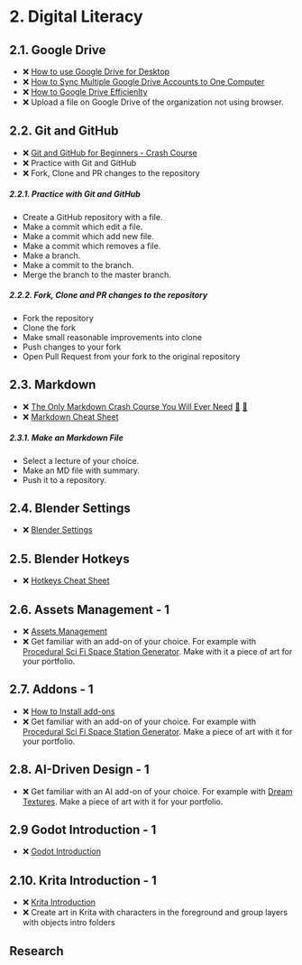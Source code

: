 # 2. Digital Literacy

## 2.1. Google Drive

- ❌ [How to use Google Drive for Desktop](https://www.youtube.com/watch?v=Xa1QEp8d3hI)
- ❌ [How to Sync Multiple Google Drive Accounts to One Computer](https://www.youtube.com/watch?v=g8IqsYlQ5QE)
- ❌ [How to Google Drive Efficienlty](https://drive.google.com/file/d/1jQC-kgOLKQ668xETaC-a71XYTFK3FIEH/view?usp=sharing)
- ❌ Upload a file on Google Drive of the organization not using browser.

## 2.2. Git and GitHub

- ❌ [Git and GitHub for Beginners - Crash Course](https://www.youtube.com/watch?v=RGOj5yH7evk)
- ❌ Practice with Git and GitHub
- ❌ Fork, Clone and PR changes to the repository

##### 2.2.1. Practice with Git and GitHub

- Create a GitHub repository with a file.
- Make a commit which edit a file.
- Make a commit which add new file.
- Make a commit which removes a file.
- Make a branch.
- Make a commit to the branch.
- Merge the branch to the master branch.

##### 2.2.2. Fork, Clone and PR changes to the repository

- Fork the repository
- Clone the fork
- Make small reasonable improvements into clone
- Push changes to your fork
- Open Pull Request from your fork to the original repository

## 2.3. Markdown

- ❌ [The Only Markdown Crash Course You Will Ever Need](https://www.youtube.com/watch?v=_PPWWRV6gbA) [:movie_camera:](https://www.youtube.com/watch?v=_PPWWRV6gbA) [:page_facing_up:](https://blog.webdevsimplified.com/2023-06/markdown-crash-course/)
- ❌ [Markdown Cheat Sheet](https://www.markdownguide.org/cheat-sheet/)

##### 2.3.1. Make an Markdown File

- Select a lecture of your choice.
- Make an MD file with summary.
- Push it to a repository.

## 2.4. Blender Settings

- ❌ [Blender Settings](https://www.youtube.com/playlist?list=PLeb33PCuqDdd8mElcXIVlWWK5VpV_CNeo)

## 2.5. Blender Hotkeys

- ❌ [Hotkeys Cheat Sheet](../cheatsheet/hotkeys.pdf)

## 2.6. Assets Management - 1

- ❌ [Assets Management](https://www.youtube.com/playlist?list=PLeb33PCuqDdfsUYsjg8FfzybDWzBlNz_7)
- ❌ Get familiar with an add-on of your choice. For example with [Procedural Sci Fi Space Station Generator](https://blendermarket.com/products/procedural-sci-fi-space-station-generator-for-blender). Make with it a piece of art for your portfolio.

## 2.7. Addons - 1

- ❌ [How to Install add-ons](https://www.youtube.com/watch?v=LzdoUTvAgXk)
- ❌ Get familiar with an add-on of your choice. For example with [Procedural Sci Fi Space Station Generator](https://blendermarket.com/products/procedural-sci-fi-space-station-generator-for-blender). Make a piece of art with it for your portfolio.

## 2.8. AI-Driven Design - 1

- ❌ Get familiar with an AI add-on of your choice. For example with [Dream Textures](https://www.youtube.com/watch?v=aCVL9qz6IV0). Make a piece of art with it for your portfolio.

## 2.9 Godot Introduction - 1

- ❌ [Godot Introduction](https://www.youtube.com/playlist?list=PLeb33PCuqDdc4c-fbIIo2nc8E1Nykgenh)

## 2.10. Krita Introduction - 1

- ❌ [Krita Introduction](https://www.youtube.com/playlist?list=PLeb33PCuqDdchwGhntGgl3kuVej7HHzbj)
- ❌ Create art in Krita with characters in the foreground and group layers with objects intro folders 

## Research

<!-- - ❌ Tool for color schema analyzes -->

